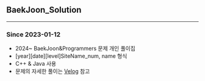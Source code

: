 ## BaekJoon_Solution

<hr>

### Since 2023-01-12

- 2024~ BaekJoon&Programmers 문제 개인 풀이집
- [year][date][level]SiteName_num, name 형식
- C++ & Java 사용
- 문제의 자세한 풀이는 [Velog](https://realtone.tistory.com/) 참고
